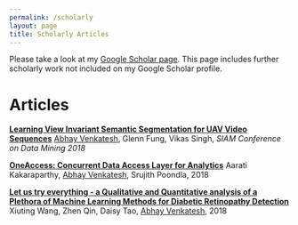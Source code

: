 ```yaml
---
permalink: /scholarly
layout: page
title: Scholarly Articles
---
```


Please take a look at my [Google Scholar page](https://scholar.google.com/citations?view_op=list_works&hl=en&hl=en&user=Inp7zBgAAAAJ). This page includes further scholarly work not included on my Google Scholar profile.

# Articles

**[Learning View Invariant Semantic Segmentation for UAV Video Sequences](https://drive.google.com/file/d/1T9FuibdemrVm-ahP_rm3r5Ycg1M7Vn_b/view?usp=sharing)** <ins>Abhay Venkatesh</ins>, Glenn Fung, Vikas Singh, *SIAM Conference on Data Mining 2018*

**[OneAccess: Concurrent Data Access Layer for Analytics](https://drive.google.com/file/d/1TL4Hq2vG7jXXdMSGRqPeegiF6insbEqy/view?usp=sharing)** Aarati Kakaraparthy, <ins>Abhay Venkatesh</ins>, Srujith Poondla, 2018

**[Let us try everything - a Qualitative and Quantitative analysis of a Plethora of Machine Learning Methods for Diabetic Retinopathy Detection](https://drive.google.com/file/d/1Sbr4H_PceeM7gKLT3-G0Rn4qlQMXYxQQ/view?usp=sharing)** Xiuting Wang, Zhen Qin, Daisy Tao, <ins>Abhay Venkatesh</ins>, 2018